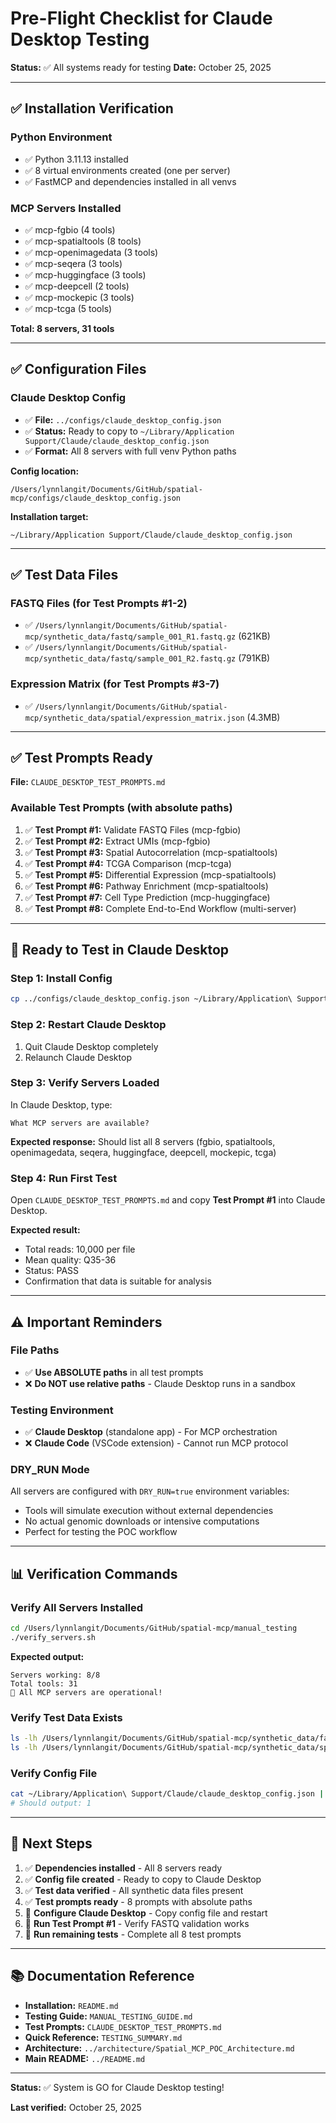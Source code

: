 # Pre-Flight Checklist for Claude Desktop Testing

**Status:** ✅ All systems ready for testing
**Date:** October 25, 2025

---

## ✅ Installation Verification

### Python Environment
- ✅ Python 3.11.13 installed
- ✅ 8 virtual environments created (one per server)
- ✅ FastMCP and dependencies installed in all venvs

### MCP Servers Installed
- ✅ mcp-fgbio (4 tools)
- ✅ mcp-spatialtools (8 tools)
- ✅ mcp-openimagedata (3 tools)
- ✅ mcp-seqera (3 tools)
- ✅ mcp-huggingface (3 tools)
- ✅ mcp-deepcell (2 tools)
- ✅ mcp-mockepic (3 tools)
- ✅ mcp-tcga (5 tools)

**Total: 8 servers, 31 tools**

---

## ✅ Configuration Files

### Claude Desktop Config
- ✅ **File:** `../configs/claude_desktop_config.json`
- ✅ **Status:** Ready to copy to `~/Library/Application Support/Claude/claude_desktop_config.json`
- ✅ **Format:** All 8 servers with full venv Python paths

**Config location:**
```
/Users/lynnlangit/Documents/GitHub/spatial-mcp/configs/claude_desktop_config.json
```

**Installation target:**
```
~/Library/Application Support/Claude/claude_desktop_config.json
```

---

## ✅ Test Data Files

### FASTQ Files (for Test Prompts #1-2)
- ✅ `/Users/lynnlangit/Documents/GitHub/spatial-mcp/synthetic_data/fastq/sample_001_R1.fastq.gz` (621KB)
- ✅ `/Users/lynnlangit/Documents/GitHub/spatial-mcp/synthetic_data/fastq/sample_001_R2.fastq.gz` (791KB)

### Expression Matrix (for Test Prompts #3-7)
- ✅ `/Users/lynnlangit/Documents/GitHub/spatial-mcp/synthetic_data/spatial/expression_matrix.json` (4.3MB)

---

## ✅ Test Prompts Ready

**File:** `CLAUDE_DESKTOP_TEST_PROMPTS.md`

### Available Test Prompts (with absolute paths)
1. ✅ **Test Prompt #1:** Validate FASTQ Files (mcp-fgbio)
2. ✅ **Test Prompt #2:** Extract UMIs (mcp-fgbio)
3. ✅ **Test Prompt #3:** Spatial Autocorrelation (mcp-spatialtools)
4. ✅ **Test Prompt #4:** TCGA Comparison (mcp-tcga)
5. ✅ **Test Prompt #5:** Differential Expression (mcp-spatialtools)
6. ✅ **Test Prompt #6:** Pathway Enrichment (mcp-spatialtools)
7. ✅ **Test Prompt #7:** Cell Type Prediction (mcp-huggingface)
8. ✅ **Test Prompt #8:** Complete End-to-End Workflow (multi-server)

---

## 🚀 Ready to Test in Claude Desktop

### Step 1: Install Config
```bash
cp ../configs/claude_desktop_config.json ~/Library/Application\ Support/Claude/claude_desktop_config.json
```

### Step 2: Restart Claude Desktop
1. Quit Claude Desktop completely
2. Relaunch Claude Desktop

### Step 3: Verify Servers Loaded
In Claude Desktop, type:
```
What MCP servers are available?
```

**Expected response:** Should list all 8 servers (fgbio, spatialtools, openimagedata, seqera, huggingface, deepcell, mockepic, tcga)

### Step 4: Run First Test
Open `CLAUDE_DESKTOP_TEST_PROMPTS.md` and copy **Test Prompt #1** into Claude Desktop.

**Expected result:**
- Total reads: 10,000 per file
- Mean quality: Q35-36
- Status: PASS
- Confirmation that data is suitable for analysis

---

## ⚠️ Important Reminders

### File Paths
- ✅ **Use ABSOLUTE paths** in all test prompts
- ❌ **Do NOT use relative paths** - Claude Desktop runs in a sandbox

### Testing Environment
- ✅ **Claude Desktop** (standalone app) - For MCP orchestration
- ❌ **Claude Code** (VSCode extension) - Cannot run MCP protocol

### DRY_RUN Mode
All servers are configured with `DRY_RUN=true` environment variables:
- Tools will simulate execution without external dependencies
- No actual genomic downloads or intensive computations
- Perfect for testing the POC workflow

---

## 📊 Verification Commands

### Verify All Servers Installed
```bash
cd /Users/lynnlangit/Documents/GitHub/spatial-mcp/manual_testing
./verify_servers.sh
```

**Expected output:**
```
Servers working: 8/8
Total tools: 31
🎉 All MCP servers are operational!
```

### Verify Test Data Exists
```bash
ls -lh /Users/lynnlangit/Documents/GitHub/spatial-mcp/synthetic_data/fastq/*.fastq.gz
ls -lh /Users/lynnlangit/Documents/GitHub/spatial-mcp/synthetic_data/spatial/expression_matrix.json
```

### Verify Config File
```bash
cat ~/Library/Application\ Support/Claude/claude_desktop_config.json | grep -c "mcpServers"
# Should output: 1
```

---

## 🎯 Next Steps

1. ✅ **Dependencies installed** - All 8 servers ready
2. ✅ **Config file created** - Ready to copy to Claude Desktop
3. ✅ **Test data verified** - All synthetic data files present
4. ✅ **Test prompts ready** - 8 prompts with absolute paths
5. 🔄 **Configure Claude Desktop** - Copy config file and restart
6. 🔄 **Run Test Prompt #1** - Verify FASTQ validation works
7. 🔄 **Run remaining tests** - Complete all 8 test prompts

---

## 📚 Documentation Reference

- **Installation:** `README.md`
- **Testing Guide:** `MANUAL_TESTING_GUIDE.md`
- **Test Prompts:** `CLAUDE_DESKTOP_TEST_PROMPTS.md`
- **Quick Reference:** `TESTING_SUMMARY.md`
- **Architecture:** `../architecture/Spatial_MCP_POC_Architecture.md`
- **Main README:** `../README.md`

---

**Status:** ✅ System is GO for Claude Desktop testing!

**Last verified:** October 25, 2025
